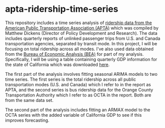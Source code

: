 # apta-ridership-time-series
This repository includes a time series analysis of [ridership data from the American Public Transportation Association (APTA)](https://www.apta.com/research-technical-resources/transit-statistics/ridership-report/) which was compiled by Matthew Dickens (Director of Policy Development and Research). The data includes quarterly reports of unlinked passenger trips from U.S. and Canada transportation agencies, separated by transit mode. In this project, I will be focusing on total ridership across all modes. I've also used data obtained from the [Bureau of Economic Analysis (BEA)](https://www.bea.gov/) for part of my analysis. Specifically, I will be using a table containing quarterly GDP information for the state of California which was downloaded [here](https://apps.bea.gov/regional/downloadzip.cfm).

The first part of the analysis involves fitting seasonal ARIMA models to two time series. The first series is the total ridership across all public transportation modes (U.S. and Canada) which I refer to in the report as APTA, and the second series is bus ridership data for the Orange County Transportation Authority which I refer to as OCTA in the report. Both are from the same data set. 

The second part of the analysis includes fitting an ARMAX model to the OCTA series with the added variable of California GDP to see if this improves forecasting.

